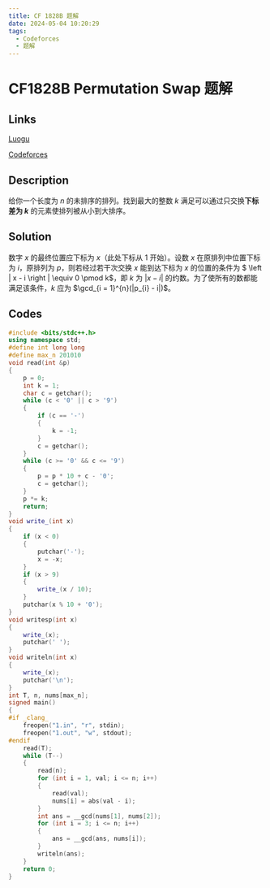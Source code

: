 ```yaml
---
title: CF 1828B 题解
date: 2024-05-04 10:20:29
tags:
  - Codeforces
  - 题解
---
```

<!---->
<!--more-->

# CF1828B Permutation Swap 题解

## Links

[Luogu](https://www.luogu.com.cn/problem/CF1828B)

[Codeforces](https://codeforces.com/problemset/problem/1828/B)

## Description

给你一个长度为 $n$ 的未排序的排列。找到最大的整数 $k$ 满足可以通过只交换**下标差为 $k$** 的元素使排列被从小到大排序。

## Solution

数字 $x$ 的最终位置应下标为 $x$（此处下标从 $1$ 开始）。设数 $x$ 在原排列中位置下标为 $i$，原排列为 $p$，则若经过若干次交换 $x$ 能到达下标为 $x$ 的位置的条件为 $ \left | x - i \right |  \equiv 0 \pmod k$，即 $k$ 为 $\left | x - i \right |$ 的约数。为了使所有的数都能满足该条件，$k$ 应为 $\gcd_{i = 1}^{n}(|p_{i} - i|)$。

## Codes

```cpp
#include <bits/stdc++.h>
using namespace std;
#define int long long
#define max_n 201010
void read(int &p)
{
    p = 0;
    int k = 1;
    char c = getchar();
    while (c < '0' || c > '9')
    {
        if (c == '-')
        {
            k = -1;
        }
        c = getchar();
    }
    while (c >= '0' && c <= '9')
    {
        p = p * 10 + c - '0';
        c = getchar();
    }
    p *= k;
    return;
}
void write_(int x)
{
    if (x < 0)
    {
        putchar('-');
        x = -x;
    }
    if (x > 9)
    {
        write_(x / 10);
    }
    putchar(x % 10 + '0');
}
void writesp(int x)
{
    write_(x);
    putchar(' ');
}
void writeln(int x)
{
    write_(x);
    putchar('\n');
}
int T, n, nums[max_n];
signed main()
{
#if _clang_
    freopen("1.in", "r", stdin);
    freopen("1.out", "w", stdout);
#endif
    read(T);
    while (T--)
    {
        read(n);
        for (int i = 1, val; i <= n; i++)
        {
            read(val);
            nums[i] = abs(val - i);
        }
        int ans = __gcd(nums[1], nums[2]);
        for (int i = 3; i <= n; i++)
        {
            ans = __gcd(ans, nums[i]);
        }
        writeln(ans);
    }
    return 0;
}
```
